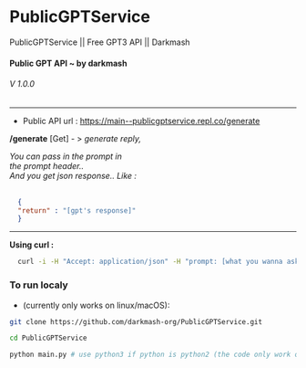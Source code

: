 # PublicGPTService
PublicGPTService || Free GPT3 API || Darkmash


  <h4>Public GPT API ~ by darkmash<br></h4>

<h6>V 1.0.0</h6>
  <hr>

- Public API url : https://main--publicgptservice.repl.co/generate


<b>/generate</b> [Get] - > <i>generate reply,<br>

  You can pass in the prompt in<br>
  the prompt header..<br>
  And you get json response.. Like : <br><br></i>
  

```json
  {
  "return" : "[gpt's response]"
  }
```

<hr>

  <b>Using curl :</b>

```sh
  curl -i -H "Accept: application/json" -H "prompt: [what you wanna ask]"  https://main--publicgptservice.repl.co/generate
```  

### To run localy 
- (currently only works on linux/macOS): 

```sh
git clone https://github.com/darkmash-org/PublicGPTService.git
```

```sh
cd PublicGPTService
```

```sh
python main.py # use python3 if python is python2 (the code only work on python3)
```
